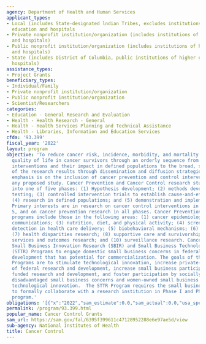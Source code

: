 ```yaml
---
agency: Department of Health and Human Services
applicant_types:
- Local (includes State-designated lndian Tribes, excludes institutions of higher
  education and hospitals
- Private nonprofit institution/organization (includes institutions of higher education
  and hospitals)
- Public nonprofit institution/organization (includes institutions of higher education
  and hospitals)
- State (includes District of Columbia, public institutions of higher education and
  hospitals)
assistance_types:
- Project Grants
beneficiary_types:
- Individual/Family
- Private nonprofit institution/organization
- Public nonprofit institution/organization
- Scientist/Researchers
categories:
- Education - General Research and Evaluation
- Health - Health Research - General
- Health - Health Services Planning and Technical Assistance
- Health - Libraries, Information and Education Services
cfda: '93.399'
fiscal_year: '2022'
layout: program
objective: 'To reduce cancer risk, incidence, morbidity, and mortality and enhance
  quality of life in cancer survivors through an orderly sequence from research on
  interventions and their impact in defined populations to the broad, systematic application
  of the research results through dissemination and diffusion strategies. Primary
  emphasis is on the inclusion of cancer prevention and control intervention(s) in
  any proposed study. Cancer Prevention and Cancer Control research studies are classified
  into one of five phases: (1) Hypothesis development; (2) methods development and
  testing; (3) controlled intervention trials to establish cause-and-effect relationships;
  (4) research in defined populations; and (5) demonstration and implementation studies.
  Primary interests are in research on cancer control interventions in Phases 2 through
  5, and on cancer prevention research in all phases. Cancer Prevention and Control
  programs include those in the following areas: (1) cancer epidemiology; (2) cancer
  communications; (3) nutrition, diet, and physical activity; (4) screening and early
  detection in health care delivery; (5) biobehavioral mechanisms; (6) tobacco control;
  (7) health disparities research; (8) supportive care and survivorship; (9) health
  services and outcomes research; and (10) surveillance research. Cancer Control uses
  Small Business Innovation Research (SBIR) and Small Business Technology Transfer
  (STTR) Programs to engage domestic small business concerns in federal research and
  development that has potential for commercialization. The goals of the SBIR & STTR
  Programs are to stimulate technological innovation, increase private-sector commercialization
  of federal research and development, increase small business participation in federally
  funded research and development, and foster participation by socially and economically
  disadvantaged small business concerns and women-owned small business concerns in
  technological innovation.  The STTR Program requires the small business concern
  to formally collaborate with a research institution in Phase I and Phase II of the
  program.'
obligations: '[{"x":"2022","sam_estimate":0.0,"sam_actual":0.0,"usa_spending_actual":163207386.06},{"x":"2023","sam_estimate":0.0,"sam_actual":0.0,"usa_spending_actual":107377488.74},{"x":"2024","sam_estimate":0.0,"sam_actual":0.0,"usa_spending_actual":0.0}]'
permalink: /program/93.399.html
popular_name: Cancer Control Grants
sam_url: https://sam.gov/fal/6395f399611c47128952288e6e97ae5d/view
sub-agency: National Institutes of Health
title: Cancer Control
---
```


